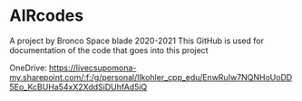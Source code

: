 # AIRcodes
A project by Bronco Space blade 2020-2021
This GitHub is used for documentation of the code that goes into this project

OneDrive:  https://livecsupomona-my.sharepoint.com/:f:/g/personal/llkohler_cpp_edu/EnwRuIw7NQNHoUoDD5Eo_KcBUHa54xX2XddSiDUhfAd5iQ
